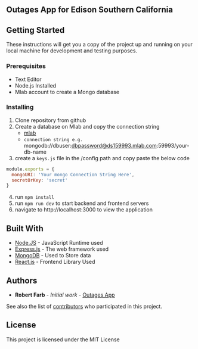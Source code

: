 ## Outages App for Edison Southern California

## Getting Started

These instructions will get you a copy of the project up and running on your local machine for development and testing purposes.

### Prerequisites

* Text Editor
* Node.js Installed
* Mlab account to create a Mongo database


### Installing

1) Clone repository from github
2) Create a database on Mlab and copy the connection string
    * [mlab](https://mlab.com/)
    * `connection string e.g.` mongodb://dbuser:dbpassword@ds159993.mlab.com:59993/your-db-name
3) create a `keys.js` file in the /config path and copy paste the below code
```js
module.exports = {
  mongoURI: 'Your mongo Connection String Here',
  secretOrKey: 'secret'
}
```
4) run `npm install`
5) run `npm run dev` to start backend and frontend servers
6) navigate to http://localhost:3000 to view the application

## Built With

* [Node.JS](https://nodejs.org/en/) - JavaScript Runtime used
* [Express.js](https://expressjs.com/) - The web framework used
* [MongoDB](https://www.mongodb.com/) - Used to Store data
* [React.js](https://reactjs.org/) - Frontend Library Used

## Authors

* **Robert Farb** - *Initial work* - [Outages App](https://github.com/Robertfarb/outages-app)

See also the list of [contributors](https://github.com/your/project/contributors) who participated in this project.

## License

This project is licensed under the MIT License
